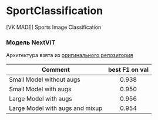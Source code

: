 # SportClassification
[VK MADE] Sports Image Classification

### Модель NextViT
Архитектура взята из [оригинального репозитория](https://github.com/bytedance/Next-ViT)


|         Comment         |    best F1 on val   |
|-------------------------|:-------------------:|
| Small Model without augs | 0.938               |
| Small Model with augs | 0.950               |
| Large Model with augs | 0.956               |
| Large Model with augs and mixup | 0.954               |